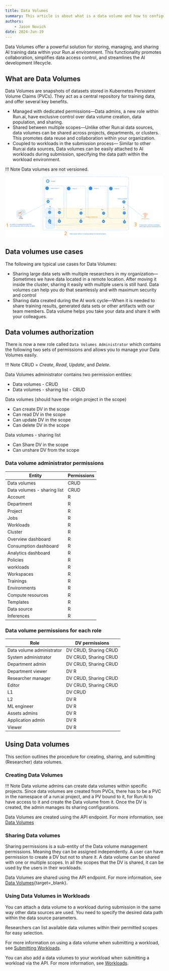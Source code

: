 ```yaml
---
title: Data Volumes
summary: This article is about what is a data volume and how to configure them for use in the Run:ai platform.
authors:
    - Jason Novich    
date: 2024-Jun-19
---
```


Data Volumes offer a powerful solution for storing, managing, and sharing AI training data within your Run.ai environment. This functionality promotes collaboration, simplifies data access control, and streamlines the AI development lifecycle.

## What are Data Volumes

Data Volumes are snapshots of datasets stored in Kubernetes Persistent Volume Claims (PVCs). They act as a central repository for training data, and offer several key benefits.

* Managed with dedicated permissions&mdash;Data admins, a new role within Run.ai, have exclusive control over data volume creation, data population, and sharing.
* Shared between multiple scopes&mdash;Unlike other Run:ai data sources, data volumes can be shared across projects, departments, or clusters. This promotes data reuse and collaboration within your organization.
* Coupled to workloads in the submission process&mdash; Similar to other Run:ai data sources, Data volumes can be easily attached to AI workloads during submission, specifying the data path within the workload environment.

!!! Note
    Data volumes are not versioned.

![data-volumes-architecture](img/data-volumes-arch.svg)

## Data volumes use cases

The following are typical use cases for Data Volumes:

* Sharing large data sets with multiple researchers in my organization&mdash;Sometimes we have data located in a remote location. After moving it inside the cluster, sharing it easily with multiple users is still hard. Data volumes can help you do that seamlessly and with maximum security and control
* Sharing data created during the AI work cycle&mdash;When it is needed to share training results, generated data sets or other artifacts with our team members. Data volume helps you take your data and share it with your colleagues.

## Data volumes authorization

There is now a new role called `Data Volumes Administrator` which contains the following two sets of permissions and allows you to manage your Data Volumes easily.

!!! Note
    CRUD = *Create*, *Read*, *Update*, and *Delete*.

Data Volumes administrator contains two permission entities:

* Data volumes - CRUD
* Data volumes - sharing list - CRUD

Data volumes (should have the origin project in the scope)

* Can create DV in the scope
* Can read DV in the scope
* Can update DV in the scope
* Can delete DV in the scope

Data volumes - sharing list

* Can Share DV in the scope
* Can unshare DV from the scope

### Data volume administrator permissions

| Entity | Permissions |
| --- |  --- |
| Data volumes  | CRUD |
| Data volumes - sharing list | CRUD |
| Account | R |
| Department | R |
| Project | R |
| Jobs | R |
| Workloads | R |
| Cluster | R |
| Overview dashboard | R |
| Consumption dashboard | R |
| Analytics dashboard | R |
| Policies | R |
| workloads | R |
| Workspaces | R |
| Trainings | R |
| Environments | R |
| Compute resources | R |
| Templates | R |
| Data source | R |
| Inferences | R |

### Data volume permissions for each role

| Role | DV permissions |
| --- |------------|
| Data volume administrator | DV CRUD, Sharing CRUD |
| System administrator | DV CRUD, Sharing CRUD |
| Department admin | DV CRUD, Sharing CRUD |
| Department viewer | DV R       |
| Researcher manager | DV CRUD, Sharing CRUD |
| Editor | DV CRUD, Sharing CRUD |
| L1 | DV CRUD    |
| L2 | DV R       |
| ML engineer | DV R       |
| Assets admins  | DV R       |
| Application admin | DV R       |
| Viewer | DV R       |

## Using Data volumes

This section outlines the procedure for creating, sharing, and submitting (Researcher) data volumes.

### Creating Data Volumes

!!! Note
    Data volume admins can create data volumes within specific projects. Since data volumes are created from PVCs, there has to be a PVC in the namespace of a run:ai project, and a PV bound to it, for Run:Ai to have access to it and create the Data volume from it. Once the DV is created, the admin manages its sharing configurations.

Data Volumes are created using the API endpoint. For more information, see [Data Volumes](https://app.run.ai/api/docs#tag/Data-Volumes)

### Sharing Data volumes

Sharing permissions is a sub-entity of the Data volume management permissions. Meaning they can be assigned independently. A user can have permission to create a DV but not to share it. A data volume can be shared with one or multiple scopes. In all the scopes that the DV is shared, it can be used by the users in their workloads.

Data Volumes are shared using the API endpoint. For more information, see [Data Volumes](https://app.run.ai/api/docs#tag/Data-Volumes){target=_blank}.

### Using Data Volumes in Workloads

You can attach a data volume to a workload during submission in the same way other data sources are used. You need to specify the desired data path within the data source parameters.

Researchers can list available data volumes within their permitted scopes for easy selection.

For more information on using a data volume when submitting a workload, see [Submitting Workloads](submitting-workloads.md).

You can also add a data volumes to your workload when submitting a workload via the API. For more information, see [Workloads](https://app.run.ai/api/docs#tag/Workloads).
